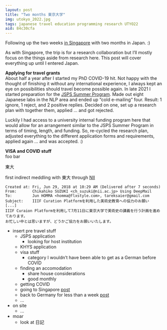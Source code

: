 ```yaml
---
layout: post
title: "Two months 東京大学"
img: utokyo_2022.jpg
tags: japanese travel education programming research UTYO22
aid: 84c30cfa
---
```


Following up the two weeks [in Singapore](/a/c0291245) with two months in Japan. :)

As with Singapore, the trip is for a research collaboration but I’ll mostly focus on the things aside from research here. This post will cover everything up until I entered Japan.

**Applying for travel grants**  
About half a year after I started my PhD COVID-19 hit. Not happy with the thought of finishing it without any international experience, I always kept an eye on possibilities should travel become possible again. In late 2021 I started preparation for the [JSPS Summer Program](https://www.jsps.go.jp/english/e-summer/). Made out eight Japanese labs in the NLP area and ended up “cold e-mailing” four. Result: 1 ignore, 1 reject, and 2 positive replies. Decided on one, set up a research plan with together them, applied ... and got rejected.

Luckily I had access to a university internal funding program here that would allow for an arrangement similar to the JSPS Summer Program in terms of timing, length, and funding. So, re-cycled the research plan, adjusted everything to the different application forms and requirements, applied again ... and was accepted. :)

**VISA and COVID stuff**  
foo bar

<span class="mixlang"><span class="swap" swap="Uni Tokyo"><span class="inner">東大</span></span>

first indirect meddling with 東大 through [NII](/s/NII17)

```
Created at: Fri, Jun 29, 2018 at 10:29 AM (Delivered after 7 seconds)
From:       Chikahiko SUZUKI <ch_suzuki@nii.ac.jp> Using DeepMail
To:         Jun HOMMA <homma@flxstyle.com>, tareksaier@gmail.com
Subject:    IIIF Curation Platformを利用した美術史教育への協力のお願い
[...]
IIIF Curaion Platformを利用して7月11日に東京大学で美術史の講義を行う計画を進めております。
お忙しい中とは思いますが、どうかご協力をお願いいたします。
```

* insert pre travel stuff
    * JSPS application
        * looking for host institution
    * KHYS application
    * visa stuff
        * category I wouldn’t have been able to get as a German before COVID
    * finding an accomodation
        * share house considerations
        * good monthly
    * getting COVID
    * going to Singapore [post](/a/c0291245)
    * back to Germany for less than a week [post](/a/885509ba)
    * ...
* on site
    * ...
* moar
    * look at 日記
